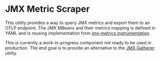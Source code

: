 # JMX Metric Scraper

This utility provides a way to query JMX metrics and export them to an OTLP endpoint.
The JMX MBeans and their metrics mapping is defined in YAML and is reusing implementation from
[jmx-metrics instrumentation](https://github.com/open-telemetry/opentelemetry-java-instrumentation/tree/main/instrumentation/jmx-metrics).

This is currently a work-in-progress component not ready to be used in production.
The end goal is to provide an alternative to the [JMX Gatherer](../jmx-metrics/README.md) utility.
